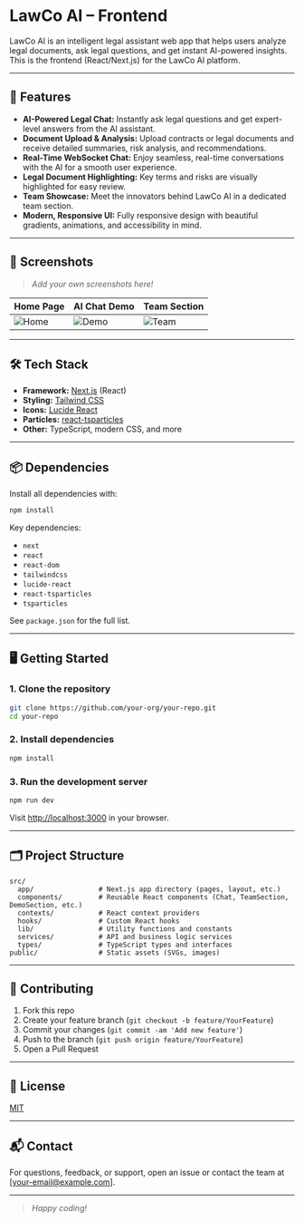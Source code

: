 # LawCo AI – Frontend

LawCo AI is an intelligent legal assistant web app that helps users analyze legal documents, ask legal questions, and get instant AI-powered insights. This is the frontend (React/Next.js) for the LawCo AI platform.

---

## 🚀 Features

- **AI-Powered Legal Chat:** Instantly ask legal questions and get expert-level answers from the AI assistant.
- **Document Upload & Analysis:** Upload contracts or legal documents and receive detailed summaries, risk analysis, and recommendations.
- **Real-Time WebSocket Chat:** Enjoy seamless, real-time conversations with the AI for a smooth user experience.
- **Legal Document Highlighting:** Key terms and risks are visually highlighted for easy review.
- **Team Showcase:** Meet the innovators behind LawCo AI in a dedicated team section.
- **Modern, Responsive UI:** Fully responsive design with beautiful gradients, animations, and accessibility in mind.

---

## 📸 Screenshots

> _Add your own screenshots here!_

| Home Page                       | AI Chat Demo                    | Team Section                    |
| ------------------------------- | ------------------------------- | ------------------------------- |
| ![Home](./screenshots/home.png) | ![Demo](./screenshots/demo.png) | ![Team](./screenshots/team.png) |

---

## 🛠️ Tech Stack

- **Framework:** [Next.js](https://nextjs.org/) (React)
- **Styling:** [Tailwind CSS](https://tailwindcss.com/)
- **Icons:** [Lucide React](https://lucide.dev/)
- **Particles:** [react-tsparticles](https://particles.js.org/)
- **Other:** TypeScript, modern CSS, and more

---

## 📦 Dependencies

Install all dependencies with:

```bash
npm install
```

Key dependencies:

- `next`
- `react`
- `react-dom`
- `tailwindcss`
- `lucide-react`
- `react-tsparticles`
- `tsparticles`

See `package.json` for the full list.

---

## 🖥️ Getting Started

### 1. **Clone the repository**

```bash
git clone https://github.com/your-org/your-repo.git
cd your-repo
```

### 2. **Install dependencies**

```bash
npm install
```

### 3. **Run the development server**

```bash
npm run dev
```

Visit [http://localhost:3000](http://localhost:3000) in your browser.

---

## 🗂️ Project Structure

```
src/
  app/                # Next.js app directory (pages, layout, etc.)
  components/         # Reusable React components (Chat, TeamSection, DemoSection, etc.)
  contexts/           # React context providers
  hooks/              # Custom React hooks
  lib/                # Utility functions and constants
  services/           # API and business logic services
  types/              # TypeScript types and interfaces
public/               # Static assets (SVGs, images)
```

---

## 🤝 Contributing

1. Fork this repo
2. Create your feature branch (`git checkout -b feature/YourFeature`)
3. Commit your changes (`git commit -am 'Add new feature'`)
4. Push to the branch (`git push origin feature/YourFeature`)
5. Open a Pull Request

---

## 📄 License

[MIT](./LICENSE)

---

## 📬 Contact

For questions, feedback, or support, open an issue or contact the team at [your-email@example.com].

---

> _Happy coding!_
